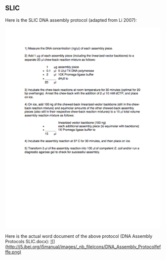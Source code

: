 ## SLIC

Here is the SLIC DNA assembly protocol (adapted from Li 2007):

![SLIC](../../images/DNA_Assembly_Protocol0.png)

Here is the actual word document of the above protocol (DNA Assembly Protocols SLIC.docx):
[ ![] (http://j5.jbei.org/j5manual/images/_nb_fileIcons/DNA_Assembly_Protocolfefffe.png)](http://j5.jbei.org/j5manual/attachments/DNA_Assembly_Protocol.docx)